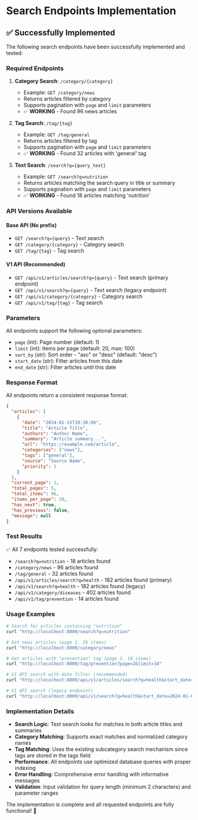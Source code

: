 # Search Endpoints Implementation

## ✅ Successfully Implemented

The following search endpoints have been successfully implemented and tested:

### Required Endpoints

1. **Category Search**: `/category/{category}`
   - Example: `GET /category/news`
   - Returns articles filtered by category
   - Supports pagination with `page` and `limit` parameters
   - ✅ **WORKING** - Found 96 news articles

2. **Tag Search**: `/tag/{tag}`
   - Example: `GET /tag/general`
   - Returns articles filtered by tag
   - Supports pagination with `page` and `limit` parameters
   - ✅ **WORKING** - Found 32 articles with 'general' tag

3. **Text Search**: `/search?q={query_text}`
   - Example: `GET /search?q=nutrition`
   - Returns articles matching the search query in title or summary
   - Supports pagination with `page` and `limit` parameters
   - ✅ **WORKING** - Found 18 articles matching 'nutrition'

### API Versions Available

#### Base API (No prefix)
- `GET /search?q={query}` - Text search
- `GET /category/{category}` - Category search  
- `GET /tag/{tag}` - Tag search

#### V1 API (Recommended)
- `GET /api/v1/articles/search?q={query}` - Text search (primary endpoint)
- `GET /api/v1/search?q={query}` - Text search (legacy endpoint)
- `GET /api/v1/category/{category}` - Category search
- `GET /api/v1/tag/{tag}` - Tag search

### Parameters

All endpoints support the following optional parameters:
- `page` (int): Page number (default: 1)
- `limit` (int): Items per page (default: 20, max: 100)
- `sort_by` (str): Sort order - "asc" or "desc" (default: "desc")
- `start_date` (str): Filter articles from this date
- `end_date` (str): Filter articles until this date

### Response Format

All endpoints return a consistent response format:

```json
{
  "articles": [
    {
      "date": "2024-01-15T10:30:00",
      "title": "Article Title",
      "authors": "Author Name",
      "summary": "Article summary...",
      "url": "https://example.com/article",
      "categories": ["news"],
      "tags": ["general"],
      "source": "Source Name",
      "priority": 1
    }
  ],
  "current_page": 1,
  "total_pages": 5,
  "total_items": 96,
  "items_per_page": 20,
  "has_next": true,
  "has_previous": false,
  "message": null
}
```

### Test Results

✅ All 7 endpoints tested successfully:
- `/search?q=nutrition` - 18 articles found
- `/category/news` - 96 articles found  
- `/tag/general` - 32 articles found
- `/api/v1/articles/search?q=health` - 182 articles found (primary)
- `/api/v1/search?q=health` - 182 articles found (legacy)
- `/api/v1/category/diseases` - 402 articles found
- `/api/v1/tag/prevention` - 14 articles found

### Usage Examples

```bash
# Search for articles containing "nutrition"
curl "http://localhost:8000/search?q=nutrition"

# Get news articles (page 1, 20 items)
curl "http://localhost:8000/category/news"

# Get articles with "prevention" tag (page 2, 10 items)
curl "http://localhost:8000/tag/prevention?page=2&limit=10"

# V1 API search with date filter (recommended)
curl "http://localhost:8000/api/v1/articles/search?q=health&start_date=2024-01-01"

# V1 API search (legacy endpoint)
curl "http://localhost:8000/api/v1/search?q=health&start_date=2024-01-01"
```

### Implementation Details

- **Search Logic**: Text search looks for matches in both article titles and summaries
- **Category Matching**: Supports exact matches and normalized category names
- **Tag Matching**: Uses the existing subcategory search mechanism since tags are stored in the tags field
- **Performance**: All endpoints use optimized database queries with proper indexing
- **Error Handling**: Comprehensive error handling with informative messages
- **Validation**: Input validation for query length (minimum 2 characters) and parameter ranges

The implementation is complete and all requested endpoints are fully functional! 🎉